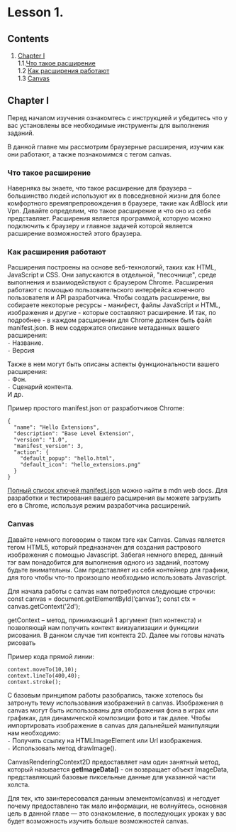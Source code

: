 #  Lesson 1.

## Contents

1. [Chapter I](#chapter-i) \
   1.1.[Что такое расширение](#что-такое-расширение) \
   1.2 [Как расширения работают](#как-расширения-работают) \
   1.3 [Canvas](#canvas) 

## Chapter I

Перед началом изучения ознакомтесь с инструкцией и убедитесь что у вас установлены все необходимые инструменты для выполнения заданий.

В данной главне мы рассмотрим браузерные расширения, изучим как они работают, а также познакомимся с тегом canvas.
  
### Что такое расширение

Наверняка вы знаете, что такое расширение для браузера – большинство людей используют их в повседневной жизни для более комфортного времяпрепровождения в браузере, такие как AdBlock или Vpn. Давайте определим, что такое расширение и что оно из себя представляет. Расширения является программой, которую можно подключить к браузеру и главное задачей которой является расширение возможностей этого браузера. 

### Как расширения работают


Расширения построены на основе веб-технологий, таких как HTML, JavaScript и CSS. Они запускаются в отдельной, "песочнице", среде выполнения и взаимодействуют с браузером Chrome.
Расширения работают с помощью пользовательского интерфейса конечного пользователя и API разработчика.
Чтобы создать расширение, вы собираете некоторые ресурсы - манифест, файлы JavaScript и HTML, изображения и другие - которые составляют расширение.
И так, по подробнее - в каждом расширении для Chrome должен быть файл manifest.json. В нем содержатся описание метаданных вашего расширения: \
`-`	Название. \
`-`	Версия

Также в нем могут быть описаны аспекты функциональности вашего расширения: \
`-` Фон. \
`-` Сценарий контента. \
И др.

Пример простого manifest.json от разработчиков Chrome:
```
{
  "name": "Hello Extensions",
  "description": "Base Level Extension",
  "version": "1.0",
  "manifest_version": 3,
  "action": {
    "default_popup": "hello.html",
    "default_icon": "hello_extensions.png"
  }
}
```

[Полный список ключей manifest.json](https://developer.mozilla.org/en-US/docs/Web/Manifest) можно найти в mdn web docs.
Для разработки и тестирования вашего расширения вы можете загрузить его в Chrome, используя режим разработчика расширений. 

### Canvas

Давайте немного поговорим о таком тэге как Canvas. Canvas является тегом HTML5, который предназначен для создания растрового изображения с помощью Javascript. Забегая немного вперед, данный тэг вам понадобится для выполнения одного из заданий, поэтому будьте внимательны. 
Сам <canvas> представляет из себя контейнер для графики, для того чтобы что-то произошло необходимо использовать Javascript. 

Для начала работы с canvas нам потребуются следующие строчки:
const canvas = document.getElementById(‘çanvas’);
const ctx = canvas.getContext('2d');
 
getContext – метод, принимающий 1 аргумент (тип контекста) и позволяющй нам получить контект виизуализации и функциии рисования. В данном случае тип контекта 2D. Далее мы готовы начать рисовать
  
Пример кода прямой линии:
  
```
context.moveTo(10,10);
context.lineTo(400,40);
context.stroke();
```
  
С базовым принципом работы разобрались, также хотелось бы затронуть тему использования изображений в canvas.
Изображения в canvas могут быть использованы для отображения фона в играх или графиках, для динамической композиции фото и так далее.
Чтобы импортировать изображение в canvas для дальнейшей манипуляции нам необходимо: \
`-`	Получить ссылку на HTMLImageElement или Url изображения. \
`-`	Использовать метод drawImage().


CanvasRenderingContext2D предоставляет нам один занятный метод, который называется **getImageData()**  - он возвращает объект ImageData, представляющий базовые пиксельные данные для указанной части холста.

Для тех, кто заинтересовался данным элементом(canvas) и негодует почему предоставлено так мало информации, не волнуйтесь, основная цель в данной главе — это ознакомление, в последующих уроках у вас будет возможность изучить больше возможностей canvas.
